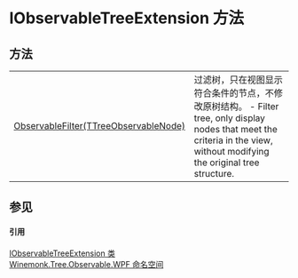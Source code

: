 # IObservableTreeExtension 方法




## 方法
<table>
<tr>
<td><a href="M_Winemonk_Tree_Observable_WPF_IObservableTreeExtension_ObservableFilter__1">ObservableFilter(TTreeObservableNode)</a></td>
<td>过滤树，只在视图显示符合条件的节点，不修改原树结构。 - Filter tree, only display nodes that meet the criteria in the view, without modifying the original tree structure.</td></tr>
</table>

## 参见


#### 引用
<a href="T_Winemonk_Tree_Observable_WPF_IObservableTreeExtension">IObservableTreeExtension 类</a>  
<a href="N_Winemonk_Tree_Observable_WPF">Winemonk.Tree.Observable.WPF 命名空间</a>  
